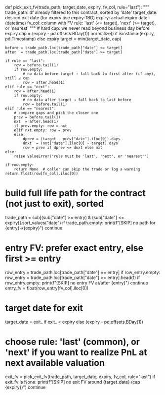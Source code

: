 def pick_exit_fv(trade_path, target_date, expiry, fv_col, rule="last"):
    """
    trade_path: df already filtered to this contract, sorted by 'date'
    target_date: desired exit date (for expiry use expiry-1BD)
    expiry: actual expiry date (datetime)
    fv_col: column with FV
    rule: 'last' (<= target), 'next' (>= target), or 'nearest'
    """
    # hard cap: we never read beyond business day before expiry
    cap = (expiry - pd.offsets.BDay(1)).normalize() if isinstance(expiry, pd.Timestamp) else expiry
    target = min(target_date, cap)

    before = trade_path.loc[trade_path["date"] <= target]
    after  = trade_path.loc[trade_path["date"] >= target]

    if rule == "last":
        row = before.tail(1)
        if row.empty:
            # no data before target → fall back to first after (if any), still ≤ cap
            row = after.head(1)
    elif rule == "next":
        row = after.head(1)
        if row.empty:
            # no data after target → fall back to last before
            row = before.tail(1)
    elif rule == "nearest":
        # compare gaps and pick the closer one
        prev = before.tail(1)
        nxt  = after.head(1)
        if prev.empty: row = nxt
        elif nxt.empty: row = prev
        else:
            dprev = (target - prev["date"].iloc[0]).days
            dnxt  = (nxt["date"].iloc[0] - target).days
            row = prev if dprev <= dnxt else nxt
    else:
        raise ValueError("rule must be 'last', 'next', or 'nearest'")

    if row.empty:
        return None  # caller can skip the trade or log a warning
    return float(row[fv_col].iloc[0])



# build full life path for the contract (not just to exit), sorted
trade_path = sub[(sub["date"] >= entry) & (sub["date"] <= expiry)].sort_values("date")
if trade_path.empty:
    print(f"[SKIP] no path for {entry}→{expiry}")
    continue

# entry FV: prefer exact entry, else first >= entry
row_entry = trade_path.loc[trade_path["date"] == entry]
if row_entry.empty:
    row_entry = trade_path.loc[trade_path["date"] >= entry].head(1)
if row_entry.empty:
    print(f"[SKIP] no entry FV at/after {entry}")
    continue
entry_fv = float(row_entry[fv_col].iloc[0])

# target date for exit
target_date = exit_ if exit_ < expiry else (expiry - pd.offsets.BDay(1))

# choose rule: 'last' (common), or 'next' if you want to realize PnL at next available valuation
exit_fv = pick_exit_fv(trade_path, target_date, expiry, fv_col, rule="last")
if exit_fv is None:
    print(f"[SKIP] no exit FV around {target_date} (cap {expiry})")
    continue

